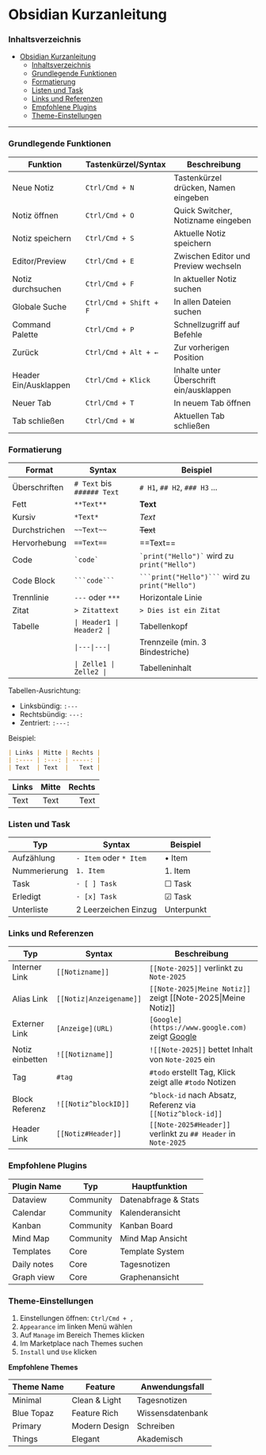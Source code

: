 # Obsidian Kurzanleitung

### Inhaltsverzeichnis

- [Obsidian Kurzanleitung](#obsidian-kurzanleitung)
  - [Inhaltsverzeichnis](#inhaltsverzeichnis)
  - [Grundlegende Funktionen](#grundlegende-funktionen)
  - [Formatierung](#formatierung)
  - [Listen und Task](#listen-und-task)
  - [Links und Referenzen](#links-und-referenzen)
  - [Empfohlene Plugins](#empfohlene-plugins)
  - [Theme-Einstellungen](#theme-einstellungen)

---

### Grundlegende Funktionen

| Funktion              | Tastenkürzel/Syntax    | Beschreibung                             |
| --------------------- | ---------------------- | ---------------------------------------- |
| Neue Notiz            | `Ctrl/Cmd + N`         | Tastenkürzel drücken, Namen eingeben     |
| Notiz öffnen          | `Ctrl/Cmd + O`         | Quick Switcher, Notizname eingeben       |
| Notiz speichern       | `Ctrl/Cmd + S`         | Aktuelle Notiz speichern                 |
| Editor/Preview        | `Ctrl/Cmd + E`         | Zwischen Editor und Preview wechseln     |
| Notiz durchsuchen     | `Ctrl/Cmd + F`         | In aktueller Notiz suchen                |
| Globale Suche         | `Ctrl/Cmd + Shift + F` | In allen Dateien suchen                  |
| Command Palette       | `Ctrl/Cmd + P`         | Schnellzugriff auf Befehle               |
| Zurück                | `Ctrl/Cmd + Alt + ←`   | Zur vorherigen Position                  |
| Header Ein/Ausklappen | `Ctrl/Cmd + Klick`     | Inhalte unter Überschrift ein/ausklappen |
| Neuer Tab             | `Ctrl/Cmd + T`         | In neuem Tab öffnen                      |
| Tab schließen         | `Ctrl/Cmd + W`         | Aktuellen Tab schließen                  |

### Formatierung

| Format        | Syntax                     | Beispiel                                          |
| ------------- | -------------------------- | ------------------------------------------------- |
| Überschriften | `# Text` bis `###### Text` | `# H1`, `## H2`, `### H3` ...                     |
| Fett          | `**Text**`                 | **Text**                                          |
| Kursiv        | `*Text*`                   | _Text_                                            |
| Durchstrichen | `~~Text~~`                 | ~~Text~~                                          |
| Hervorhebung  | `==Text==`                 | ==Text==                                          |
| Code          | `` `code` ``               | `` `print("Hello")` `` wird zu `print("Hello")`   |
| Code Block    | ` ```code``` `             | ` ```print("Hello")``` ` wird zu `print("Hello")` |
| Trennlinie    | `---` oder `***`           | Horizontale Linie                                 |
| Zitat         | `> Zitattext`              | `> Dies ist ein Zitat`                            |
| Tabelle       | `\| Header1 \| Header2 \|` | Tabellenkopf                                      |
|               | `\|---\|---\|`             | Trennzeile (min. 3 Bindestriche)                  |
|               | `\| Zelle1 \| Zelle2 \|`   | Tabelleninhalt                                    |

Tabellen-Ausrichtung:

- Linksbündig: `:---`
- Rechtsbündig: `---:`
- Zentriert: `:---:`

Beispiel:

```markdown
| Links | Mitte | Rechts |
| :---- | :---: | -----: |
| Text  | Text  |   Text |
```

| Links | Mitte | Rechts |
| :---- | :---: | -----: |
| Text  | Text  |   Text |

### Listen und Task

| Typ          | Syntax                 | Beispiel   |
| ------------ | ---------------------- | ---------- |
| Aufzählung   | `- Item` oder `* Item` | • Item     |
| Nummerierung | `1. Item`              | 1. Item    |
| Task         | `- [ ] Task`           | ☐ Task     |
| Erledigt     | `- [x] Task`           | ☑ Task     |
| Unterliste   | 2 Leerzeichen Einzug   | Unterpunkt |

### Links und Referenzen

| Typ             | Syntax                   | Beschreibung                                                              |
| --------------- | ------------------------ | ------------------------------------------------------------------------- |
| Interner Link   | `[[Notizname]]`          | `[[Note-2025]]` verlinkt zu `Note-2025`                                   |
| Alias Link      | `[[Notiz\|Anzeigename]]` | `[[Note-2025\|Meine Notiz]]` zeigt [[Note-2025\|Meine Notiz]]             |
| Externer Link   | `[Anzeige](URL)`         | `[Google](https://www.google.com)` zeigt [Google](https://www.google.com) |
| Notiz einbetten | `![[Notizname]]`         | `![[Note-2025]]` bettet Inhalt von `Note-2025` ein                        |
| Tag             | `#tag`                   | `#todo` erstellt Tag, Klick zeigt alle `#todo` Notizen                    |
| Block Referenz  | `![[Notiz^blockID]]`     | `^block-id` nach Absatz, Referenz via `[[Notiz^block-id]]`                |
| Header Link     | `[[Notiz#Header]]`       | `[[Note-2025#Header]]` verlinkt zu `## Header` in `Note-2025`             |

### Empfohlene Plugins

| Plugin Name | Typ       | Hauptfunktion        |
| ----------- | --------- | -------------------- |
| Dataview    | Community | Datenabfrage & Stats |
| Calendar    | Community | Kalenderansicht      |
| Kanban      | Community | Kanban Board         |
| Mind Map    | Community | Mind Map Ansicht     |
| Templates   | Core      | Template System      |
| Daily notes | Core      | Tagesnotizen         |
| Graph view  | Core      | Graphenansicht       |

### Theme-Einstellungen

1. Einstellungen öffnen: `Ctrl/Cmd + ,`
2. `Appearance` im linken Menü wählen
3. Auf `Manage` im Bereich Themes klicken
4. Im Marketplace nach Themes suchen
5. `Install` und `Use` klicken

**Empfohlene Themes**

| Theme Name | Feature       | Anwendungsfall   |
| ---------- | ------------- | ---------------- |
| Minimal    | Clean & Light | Tagesnotizen     |
| Blue Topaz | Feature Rich  | Wissensdatenbank |
| Primary    | Modern Design | Schreiben        |
| Things     | Elegant       | Akademisch       |
